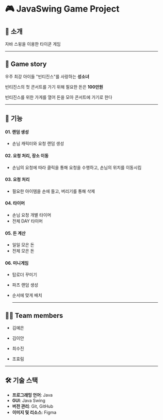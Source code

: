 # 🎮 JavaSwing Game Project

## 📖 소개

자바 스윙을 이용한 타이쿤 게임

---

## 🎤 Game story

우주 최강 아이들 "빈티진스"를 사랑하는 **성소녀**

빈티진스의 첫 콘서트를 가기 위해 필요한 돈은 **100만원**

빈티진스를 위한 가게를 열어 돈을 모아 콘서트에 가기로 한다

---

## 🚀 기능

#### 01. 랜덤 생성
- 손님 캐릭터와 요청 랜덤 생성

#### 02. 요청 처리, 장소 이동
- 손님의 요청에 따라 클릭을 통해 요청을 수행하고, 손님의 위치를 이동시킴

#### 03. 요청 처리
- 필요한 아이템을 손에 들고, 버리기를 통해 삭제

#### 04. 타이머
- 손님 요청 개별 타이머
- 전체 DAY 타이머

#### 05. 돈 계산
- 일일 모은 돈
- 전체 모은 돈

#### 06. 미니게임
- 탑로더 꾸미기
- 파츠 랜덤 생성
- 순서에 맞게 배치

  ---
  
## 👩‍💻 Team members

- 김예은

- 김이안

- 최수진

- 조효림

---

## 🛠️ 기술 스택

- **프로그래밍 언어**: Java
- **GUI**: Java Swing
- **버전 관리**: Git, GitHub
- **이미지 및 리소스**: Figma
